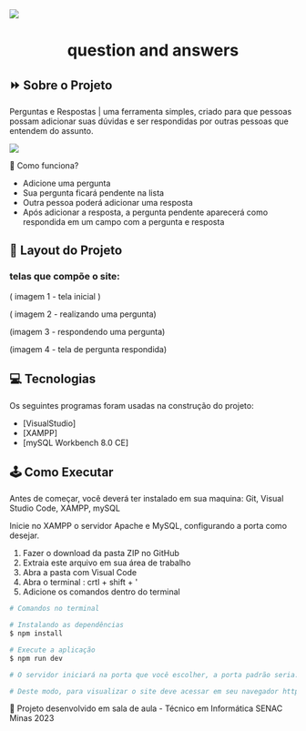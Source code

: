 <img src="https://i.ibb.co/fFcDL22/bannerqea.png">

<h1 align="center">question and answers</h1>

## ⏩ Sobre o Projeto

Perguntas e Respostas | uma ferramenta simples, criado para que pessoas possam adicionar suas dúvidas e ser respondidas por outras pessoas que entendem do assunto.

<img src="https://i.ibb.co/w0pCnXH/question-resized.png">

🤖 Como funciona?

  - Adicione uma pergunta
  - Sua pergunta ficará pendente na lista
  - Outra pessoa poderá adicionar uma resposta
  - Após adicionar a resposta, a pergunta pendente aparecerá como respondida em um campo com a pergunta e resposta
  
  
## 🎨 Layout do Projeto

### telas que compõe o site:

( imagem 1 - tela inicial )

( imagem 2 - realizando uma pergunta)

(imagem 3 - respondendo uma pergunta)

(imagem 4 - tela de pergunta respondida)


## 💻 Tecnologias

Os seguintes programas foram usadas na construção do projeto:

- [VisualStudio]
- [XAMPP]
- [mySQL Workbench 8.0 CE]

## 🕹️ Como Executar

Antes de começar, você deverá ter instalado em sua maquina: Git, Visual Studio Code, XAMPP, mySQL

Inicie no XAMPP o servidor Apache e MySQL, configurando a porta como desejar.

1. Fazer o download da pasta ZIP no GitHub 
2. Extraia este arquivo em sua área de trabalho
3. Abra a pasta com Visual Code
4. Abra o terminal : crtl + shift + '
5. Adicione os comandos dentro do terminal 

```bash
# Comandos no terminal 

# Instalando as dependências
$ npm install

# Execute a aplicação
$ npm run dev

# O servidor iniciará na porta que você escolher, a porta padrão seria: 3333

# Deste modo, para visualizar o site deve acessar em seu navegador http://localhost:3333 🙂
```

📐 Projeto desenvolvido em sala de aula - Técnico em Informática SENAC Minas 2023
